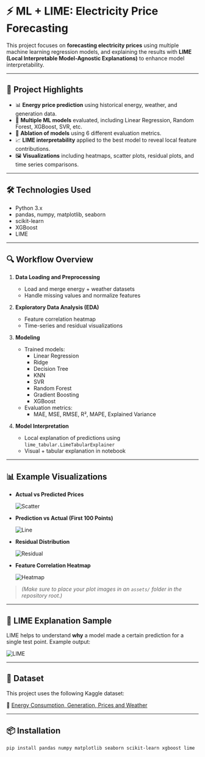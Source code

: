 # ⚡ ML + LIME: Electricity Price Forecasting

This project focuses on **forecasting electricity prices** using multiple machine learning regression models, and explaining the results with **LIME (Local Interpretable Model-Agnostic Explanations)** to enhance model interpretability.

---

## 📌 Project Highlights

- 📊 **Energy price prediction** using historical energy, weather, and generation data.
- 🧠 **Multiple ML models** evaluated, including Linear Regression, Random Forest, XGBoost, SVR, etc.
- 🧪 **Ablation of models** using 6 different evaluation metrics.
- 📈 **LIME interpretability** applied to the best model to reveal local feature contributions.
- 🖼️ **Visualizations** including heatmaps, scatter plots, residual plots, and time series comparisons.

---

## 🛠️ Technologies Used

- Python 3.x
- pandas, numpy, matplotlib, seaborn
- scikit-learn
- XGBoost
- LIME

---

## 🔍 Workflow Overview

1. **Data Loading and Preprocessing**
   - Load and merge energy + weather datasets
   - Handle missing values and normalize features

2. **Exploratory Data Analysis (EDA)**
   - Feature correlation heatmap
   - Time-series and residual visualizations

3. **Modeling**
   - Trained models:
     - Linear Regression
     - Ridge
     - Decision Tree
     - KNN
     - SVR
     - Random Forest
     - Gradient Boosting
     - XGBoost
   - Evaluation metrics:
     - MAE, MSE, RMSE, R², MAPE, Explained Variance

4. **Model Interpretation**
   - Local explanation of predictions using `lime_tabular.LimeTabularExplainer`
   - Visual + tabular explanation in notebook

---

## 📊 Example Visualizations

- **Actual vs Predicted Prices**

  ![Scatter](assets/scatter.png)

- **Prediction vs Actual (First 100 Points)**

  ![Line](assets/lineplot.png)

- **Residual Distribution**

  ![Residual](assets/residuals.png)

- **Feature Correlation Heatmap**

  ![Heatmap](assets/heatmap.png)

> *(Make sure to place your plot images in an `assets/` folder in the repository root.)*

---

## 🧠 LIME Explanation Sample

LIME helps to understand **why** a model made a certain prediction for a single test point. Example output:

![LIME](assets/lime_example.png)

---

## 📂 Dataset

This project uses the following Kaggle dataset:

📍 [Energy Consumption, Generation, Prices and Weather]([https://www.kaggle.com/datasets/yuanchunhong/energy-consumption-generation-prices-and-weather](https://www.kaggle.com/datasets/nicholasjhana/energy-consumption-generation-prices-and-weather))

---

## 📦 Installation

```bash
pip install pandas numpy matplotlib seaborn scikit-learn xgboost lime
